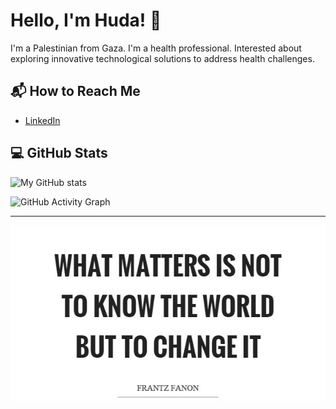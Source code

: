 # Hello, I'm Huda! 👋

I'm a Palestinian from Gaza.
I'm a health professional.
Interested about exploring innovative technological solutions to address health challenges.



## 📬 How to Reach Me

- [LinkedIn](https://www.linkedin.com/in/huda-alamassi/)

## 💻 GitHub Stats

![My GitHub stats](https://github-readme-stats.vercel.app/api?username=hudaalamassi&theme=radical&show_icons=true)

![GitHub Activity Graph](https://github-readme-activity-graph.vercel.app/graph?username=hudaalamassi&theme=default)

_____

![What really matters!](https://github.com/hudaalamassi/hudaalamassi/blob/main/what-matters-is-not-to-know-the-world-but-to-change-it-quote-1%20(1).jpg)
